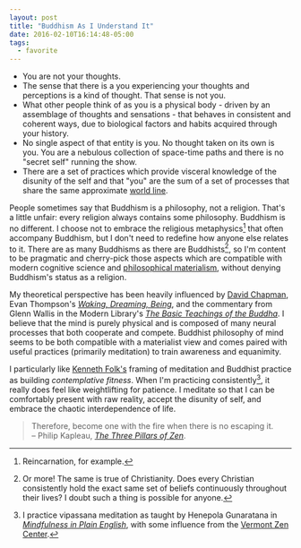 ```yaml
---
layout: post
title: "Buddhism As I Understand It"
date: 2016-02-10T16:14:48-05:00
tags:
  - favorite
---
```


- You are not your thoughts.
- The sense that there is a you experiencing your thoughts and perceptions is a kind of thought. That sense is not you.
- What other people think of as you is a physical body - driven by an assemblage of thoughts and sensations - that behaves in consistent and coherent ways, due to biological factors and habits acquired through your history.
- No single aspect of that entity is you. No thought taken on its own is you. You are a nebulous collection of space-time paths and there is no "secret self" running the show.
- There are a set of practices which provide visceral knowledge of the disunity of the self and that "you" are the sum of a set of processes that share the same approximate [world line](https://en.wikipedia.org/wiki/World_line).

People sometimes say that Buddhism is a philosophy, not a religion. That's a little unfair: every religion always contains some philosophy. Buddhism is no different. I choose not to embrace the religious metaphysics[^1] that often accompany Buddhism, but I don't need to redefine how anyone else relates to it. There are as many Buddhisms as there are Buddhists[^2], so I'm content to be pragmatic and cherry-pick those aspects which are compatible with modern cognitive science and [philosophical materialism](https://en.wikipedia.org/wiki/Materialism), without denying Buddhism's status as a religion.

My theoretical perspective has been heavily influenced by [David Chapman](https://meaningness.wordpress.com/), Evan Thompson's [_Waking, Dreaming, Being_](https://www.goodreads.com/book/show/22329411-waking-dreaming-being), and the commentary from Glenn Wallis in the Modern Library's [_The Basic Teachings of the Buddha_](https://www.goodreads.com/book/show/18420201-basic-teachings-of-the-buddha). I believe that the mind is purely physical and is composed of many neural processes that both cooperate and compete. Buddhist philosophy of mind seems to be both compatible with a materialist view and comes paired with useful practices (primarily meditation) to train awareness and equanimity.

I particularly like [Kenneth Folk's](http://kennethfolkdharma.com) framing of meditation and Buddhist practice as building _contemplative fitness_. When I'm practicing consistently[^3], it really does feel like weightlifting for patience. I meditate so that I can be comfortably present with raw reality, accept the disunity of self, and embrace the chaotic interdependence of life.

> Therefore, become one with the fire when there is no escaping it.  
> – Philip Kapleau, [_The Three Pillars of Zen_](https://www.goodreads.com/book/show/19545272-the-three-pillars-of-zen).

[^1]:	Reincarnation, for example.

[^2]:	Or more! The same is true of Christianity. Does every Christian consistently hold the exact same set of beliefs continuously throughout their lives? I doubt such a thing is possible for anyone.

[^3]:	I practice vipassana meditation as taught by Henepola Gunaratana in [_Mindfulness in Plain English_](http://www.urbandharma.org/udharma4/mpe.html), with some influence from the [Vermont Zen Center](http://vermontzen.org/index.html).
